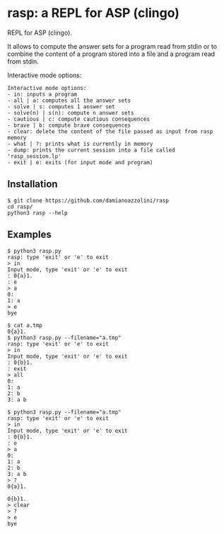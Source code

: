 # rasp: a REPL for ASP (clingo)
REPL for ASP (clingo).

It allows to compute the answer sets for a program read from stdin or to combine the content of a program stored into a file and a program read from stdin.

Interactive mode options:
```
Interactive mode options:
- in: inputs a program
- all | a: computes all the answer sets
- solve | s: computes 1 answer set
- solve(n) | s(n): compute n answer sets
- cautious | c: compute cautious consequences
- brave | b: compute brave consequences
- clear: delete the content of the file passed as input from rasp memory
- what | ?: prints what is currently in memory
- dump: prints the current session into a file called 'rasp_session.lp'
- exit | e: exits (for input mode and program)
```

## Installation
```
$ git clone https://github.com/damianoazzolini/rasp
cd rasp/
python3 rasp --help
```

## Examples
```
$ python3 rasp.py
rasp: type 'exit' or 'e' to exit
> in
Input mode, type 'exit' or 'e' to exit
: 0{a}1.
: e
> a
0: 
1: a
> e
bye
```

```
$ cat a.tmp 
0{a}1.
$ python3 rasp.py --filename="a.tmp"
rasp: type 'exit' or 'e' to exit
> in
Input mode, type 'exit' or 'e' to exit
: 0{b}1.
: exit
> all
0: 
1: a
2: b
3: a b
```
```
$ python3 rasp.py --filename="a.tmp"
rasp: type 'exit' or 'e' to exit
> in
Input mode, type 'exit' or 'e' to exit
: 0{b}1.
: e
> a
0: 
1: a
2: b
3: a b
> ?
0{a}1.

0{b}1.
> clear
> ?
> e
bye
```
